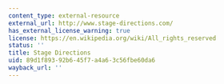 ```yaml
---
content_type: external-resource
external_url: http://www.stage-directions.com/
has_external_license_warning: true
license: https://en.wikipedia.org/wiki/All_rights_reserved
status: ''
title: Stage Directions
uid: 89d1f893-92b6-45f7-a4a6-3c56fbe60da6
wayback_url: ''
---
```

